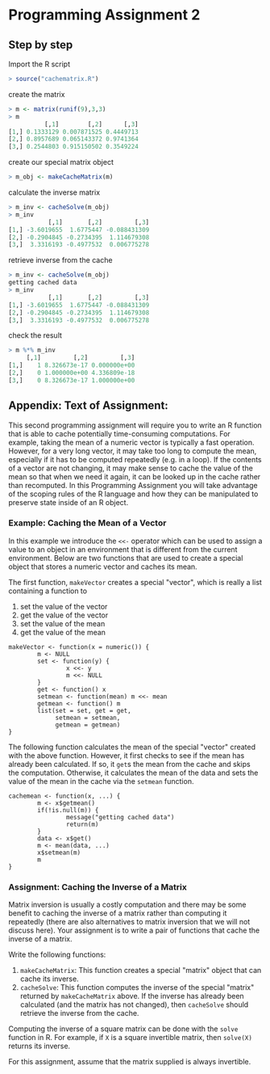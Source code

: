 # Programming Assignment 2
## Step by step

Import the R script
```R
> source("cachematrix.R")
```
create the matrix 
```R
> m <- matrix(runif(9),3,3)
> m
          [,1]        [,2]      [,3]
[1,] 0.1333129 0.007871525 0.4449713
[2,] 0.8957689 0.065143372 0.9741364
[3,] 0.2544803 0.915150502 0.3549224
```
create our special matrix object
```R
> m_obj <- makeCacheMatrix(m)
```
calculate the inverse matrix
```R
> m_inv <- cacheSolve(m_obj)
> m_inv
           [,1]       [,2]         [,3]
[1,] -3.6019655  1.6775447 -0.088431309
[2,] -0.2904845 -0.2734395  1.114679308
[3,]  3.3316193 -0.4977532  0.006775278
```
retrieve inverse from the cache
```R
> m_inv <- cacheSolve(m_obj)
getting cached data
> m_inv
           [,1]       [,2]         [,3]
[1,] -3.6019655  1.6775447 -0.088431309
[2,] -0.2904845 -0.2734395  1.114679308
[3,]  3.3316193 -0.4977532  0.006775278
```
check the result
```R
> m %*% m_inv
     [,1]         [,2]         [,3]
[1,]    1 8.326673e-17 0.000000e+00
[2,]    0 1.000000e+00 4.336809e-18
[3,]    0 8.326673e-17 1.000000e+00
```

## Appendix: Text of Assignment: 

This second programming assignment will require you to write an R
function that is able to cache potentially time-consuming computations.
For example, taking the mean of a numeric vector is typically a fast
operation. However, for a very long vector, it may take too long to
compute the mean, especially if it has to be computed repeatedly (e.g.
in a loop). If the contents of a vector are not changing, it may make
sense to cache the value of the mean so that when we need it again, it
can be looked up in the cache rather than recomputed. In this
Programming Assignment you will take advantage of the scoping rules of
the R language and how they can be manipulated to preserve state inside
of an R object.

### Example: Caching the Mean of a Vector

In this example we introduce the `<<-` operator which can be used to
assign a value to an object in an environment that is different from the
current environment. Below are two functions that are used to create a
special object that stores a numeric vector and caches its mean.

The first function, `makeVector` creates a special "vector", which is
really a list containing a function to

1.  set the value of the vector
2.  get the value of the vector
3.  set the value of the mean
4.  get the value of the mean

<!-- -->

    makeVector <- function(x = numeric()) {
            m <- NULL
            set <- function(y) {
                    x <<- y
                    m <<- NULL
            }
            get <- function() x
            setmean <- function(mean) m <<- mean
            getmean <- function() m
            list(set = set, get = get,
                 setmean = setmean,
                 getmean = getmean)
    }

The following function calculates the mean of the special "vector"
created with the above function. However, it first checks to see if the
mean has already been calculated. If so, it `get`s the mean from the
cache and skips the computation. Otherwise, it calculates the mean of
the data and sets the value of the mean in the cache via the `setmean`
function.

    cachemean <- function(x, ...) {
            m <- x$getmean()
            if(!is.null(m)) {
                    message("getting cached data")
                    return(m)
            }
            data <- x$get()
            m <- mean(data, ...)
            x$setmean(m)
            m
    }

### Assignment: Caching the Inverse of a Matrix

Matrix inversion is usually a costly computation and there may be some
benefit to caching the inverse of a matrix rather than computing it
repeatedly (there are also alternatives to matrix inversion that we will
not discuss here). Your assignment is to write a pair of functions that
cache the inverse of a matrix.

Write the following functions:

1.  `makeCacheMatrix`: This function creates a special "matrix" object
    that can cache its inverse.
2.  `cacheSolve`: This function computes the inverse of the special
    "matrix" returned by `makeCacheMatrix` above. If the inverse has
    already been calculated (and the matrix has not changed), then
    `cacheSolve` should retrieve the inverse from the cache.

Computing the inverse of a square matrix can be done with the `solve`
function in R. For example, if `X` is a square invertible matrix, then
`solve(X)` returns its inverse.

For this assignment, assume that the matrix supplied is always
invertible.
